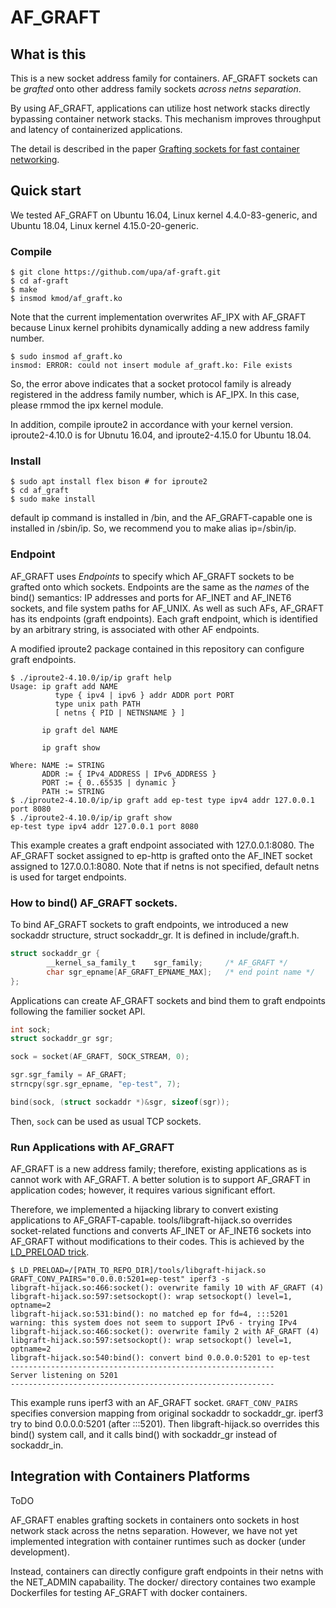 
AF_GRAFT
========

## What is this

This is a new socket address family for containers. AF_GRAFT sockets
can be _grafted_ onto other address family sockets _across netns
separation_.

By using AF\_GRAFT, applications can utilize host network stacks
directly bypassing container network stacks. This mechanism improves
throughput and latency of containerized applications.

The detail is described in the paper [Grafting sockets for fast
container networking](https://dl.acm.org/citation.cfm?id=3230723).


## Quick start

We tested AF\_GRAFT on Ubuntu 16.04, Linux kernel 4.4.0-83-generic,
and Ubuntu 18.04, Linux kernel 4.15.0-20-generic.

### Compile

```shell-session
$ git clone https://github.com/upa/af-graft.git
$ cd af-graft
$ make
$ insmod kmod/af_graft.ko
```

Note that the current implementation overwrites AF_IPX with AF_GRAFT
because Linux kernel prohibits dynamically adding a new address family
number.

```
$ sudo insmod af_graft.ko
insmod: ERROR: could not insert module af_graft.ko: File exists
```

So, the error above indicates that a socket protocol family is already
registered in the address family number, which is AF_IPX. In this
case, please rmmod the ipx kernel module.


In addition, compile iproute2 in accordance with your kernel version.
iproute2-4.10.0 is for Ubnutu 16.04, and iproute2-4.15.0 for Ubuntu
18.04.


### Install

```shell-session
$ sudo apt install flex bison # for iproute2
$ cd af_graft
$ sudo make install
```

default ip command is installed in /bin, and the AF_GRAFT-capable one is
installed in /sbin/ip. So, we recommend you to make alias ip=/sbin/ip.


### Endpoint

AF_GRAFT uses _Endpoints_ to specify which AF_GRAFT sockets to be
grafted onto which sockets. Endpoints are the same as the _names_ of
the bind() semantics: IP addresses and ports for AF_INET and AF_INET6
sockets, and file system paths for AF_UNIX. As well as such AFs,
AF_GRAFT has its endpoints (graft endpoints). Each graft endpoint,
which is identified by an arbitrary string, is associated with other
AF endpoints.

A modified iproute2 package contained in this repository can configure
graft endpoints.

```shell-session
$ ./iproute2-4.10.0/ip/ip graft help
Usage: ip graft add NAME
          type { ipv4 | ipv6 } addr ADDR port PORT
          type unix path PATH
          [ netns { PID | NETNSNAME } ]

       ip graft del NAME

       ip graft show

Where: NAME := STRING
       ADDR := { IPv4_ADDRESS | IPv6_ADDRESS }
       PORT := { 0..65535 | dynamic }
       PATH := STRING
$ ./iproute2-4.10.0/ip/ip graft add ep-test type ipv4 addr 127.0.0.1 port 8080
$ ./iproute2-4.10.0/ip/ip graft show
ep-test type ipv4 addr 127.0.0.1 port 8080
```

This example creates a graft endpoint associated with 127.0.0.1:8080.
The AF_GRAFT socket assigned to ep-http is grafted onto the AF_INET
socket assigned to 127.0.0.1:8080. Note that if netns is not
specified, default netns is used for target endpoints.




### How to bind() AF_GRAFT sockets.

To bind AF_GRAFT sockets to graft endpoints, we introduced a new
sockaddr structure, struct sockaddr_gr. It is defined in
include/graft.h.

```c
struct sockaddr_gr {
        __kernel_sa_family_t    sgr_family;     /* AF_GRAFT */
        char sgr_epname[AF_GRAFT_EPNAME_MAX];   /* end point name */
};
```


Applications can create AF_GRAFT sockets and bind them to graft
endpoints following the familier socket API.

```c
int sock;
struct sockaddr_gr sgr;

sock = socket(AF_GRAFT, SOCK_STREAM, 0);

sgr.sgr_family = AF_GRAFT;
strncpy(sgr.sgr_epname, "ep-test", 7);

bind(sock, (struct sockaddr *)&sgr, sizeof(sgr));
```

Then, `sock` can be used as usual TCP sockets.



### Run Applications with AF_GRAFT

AF_GRAFT is a new address family; therefore, existing applications as
is cannot work with AF_GRAFT. A better solution is to support AF_GRAFT
in application codes; however, it requires various significant effort.

Therefore, we implemented a hijacking library to convert existing
applications to AF_GRAFT-capable. tools/libgraft-hijack.so overrides
socket-related functions and converts AF_INET or AF_INET6 sockets into
AF_GRAFT without modifications to their codes. This is achieved by the
[LD_PRELOAD
trick](https://yurichev.com/mirrors/LD_PRELOAD/lca2009.pdf).


```shell-session
$ LD_PRELOAD=/[PATH_TO_REPO_DIR]/tools/libgraft-hijack.so GRAFT_CONV_PAIRS="0.0.0.0:5201=ep-test" iperf3 -s
libgraft-hijack.so:466:socket(): overwrite family 10 with AF_GRAFT (4)
libgraft-hijack.so:597:setsockopt(): wrap setsockopt() level=1, optname=2
libgraft-hijack.so:531:bind(): no matched ep for fd=4, :::5201
warning: this system does not seem to support IPv6 - trying IPv4
libgraft-hijack.so:466:socket(): overwrite family 2 with AF_GRAFT (4)
libgraft-hijack.so:597:setsockopt(): wrap setsockopt() level=1, optname=2
libgraft-hijack.so:540:bind(): convert bind 0.0.0.0:5201 to ep-test
-----------------------------------------------------------
Server listening on 5201
-----------------------------------------------------------

```

This example runs iperf3 with an AF_GRAFT socket. `GRAFT_CONV_PAIRS`
specifies conversion mapping from original sockaddr to sockaddr_gr.
iperf3 try to bind 0.0.0.0:5201 (after :::5201). Then
libgraft-hijack.so overrides this bind() system call, and it calls
bind() with sockaddr_gr instead of sockaddr_in.



## Integration with Containers Platforms

ToDO

AF_GRAFT enables grafting sockets in containers onto sockets in host
network stack across the netns separation. However, we have not yet
implemented integration with container runtimes such as docker (under
development).

Instead, containers can directly configure graft endpoints in their
netns with the NET_ADMIN capabaility. The docker/ directory containes
two example Dockerfiles for testing AF_GRAFT with docker containers.

